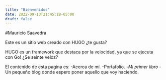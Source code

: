 ```yaml
---
title: "Bienvenidos"
date: 2022-09-13T21:45:18-05:00
draft: false
---
```

#Mauricio Saavedra

Este es un sitio web creado con HUGO ¿te gusta?

HUGO es un framework que destaca por la velocidad, ya que se ejecuta con Go!
¿Se seinte veloz?

El contenido de esta pagina es:
-Acerca de mí.
-Portafolio.
-*Mi primer libro*
-Un pequeño blog donde espero poner aquello que voy haciendo.
